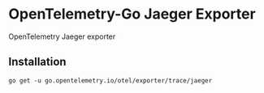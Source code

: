 # OpenTelemetry-Go Jaeger Exporter

OpenTelemetry Jaeger exporter 

## Installation
```
go get -u go.opentelemetry.io/otel/exporter/trace/jaeger
```
